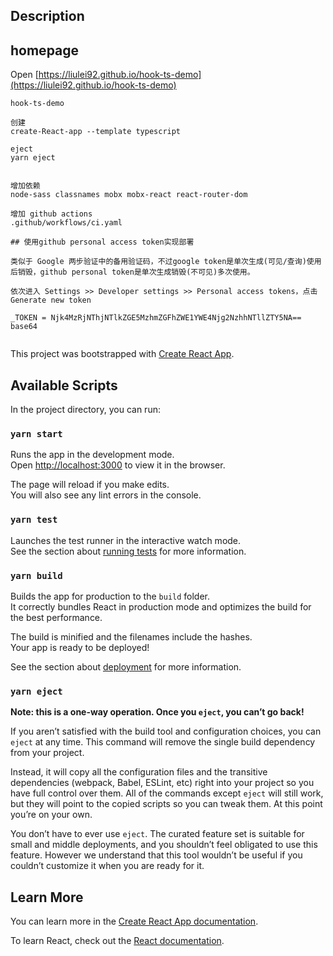 ## Description


## homepage
Open [https://liulei92.github.io/hook-ts-demo](https://liulei92.github.io/hook-ts-demo)


```
hook-ts-demo

创建
create-React-app --template typescript

eject
yarn eject


增加依赖
node-sass classnames mobx mobx-react react-router-dom

增加 github actions
.github/workflows/ci.yaml

## 使用github personal access token实现部署

类似于 Google 两步验证中的备用验证码，不过google token是单次生成(可见/查询)使用后销毁，github personal token是单次生成销毁(不可见)多次使用。

依次进入 Settings >> Developer settings >> Personal access tokens，点击 Generate new token

_TOKEN = Njk4MzRjNThjNTlkZGE5MzhmZGFhZWE1YWE4Njg2NzhhNTllZTY5NA==
base64


```

This project was bootstrapped with [Create React App](https://github.com/facebook/create-react-app).

## Available Scripts

In the project directory, you can run:

### `yarn start`

Runs the app in the development mode.<br />
Open [http://localhost:3000](http://localhost:3000) to view it in the browser.

The page will reload if you make edits.<br />
You will also see any lint errors in the console.

### `yarn test`

Launches the test runner in the interactive watch mode.<br />
See the section about [running tests](https://facebook.github.io/create-react-app/docs/running-tests) for more information.

### `yarn build`

Builds the app for production to the `build` folder.<br />
It correctly bundles React in production mode and optimizes the build for the best performance.

The build is minified and the filenames include the hashes.<br />
Your app is ready to be deployed!

See the section about [deployment](https://facebook.github.io/create-react-app/docs/deployment) for more information.

### `yarn eject`

**Note: this is a one-way operation. Once you `eject`, you can’t go back!**

If you aren’t satisfied with the build tool and configuration choices, you can `eject` at any time. This command will remove the single build dependency from your project.

Instead, it will copy all the configuration files and the transitive dependencies (webpack, Babel, ESLint, etc) right into your project so you have full control over them. All of the commands except `eject` will still work, but they will point to the copied scripts so you can tweak them. At this point you’re on your own.

You don’t have to ever use `eject`. The curated feature set is suitable for small and middle deployments, and you shouldn’t feel obligated to use this feature. However we understand that this tool wouldn’t be useful if you couldn’t customize it when you are ready for it.

## Learn More

You can learn more in the [Create React App documentation](https://facebook.github.io/create-react-app/docs/getting-started).

To learn React, check out the [React documentation](https://reactjs.org/).
